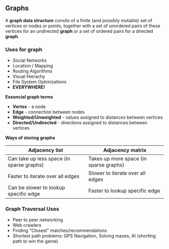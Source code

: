 ## Graphs
A **graph data structure** consits of a finite (and possibly mutable) set of vertices or nodes or points, together with a set of unordered pairs of these vertices for an undirected **graph** or a set of ordered pairs for a directed **graph**.

### Uses for graph
* Social Networks
* Location / Mapping
* Routing Algorithms
* Visual Hierachy
* File System Optimizations
* **EVERYWHERE!**

**Essencial graph terms**
* **Vertex** - a node
* **Edge** - connection between nodes
* **Weighted/Unweighted** - values assigned to distances between vertices
* **Directed/Undirected** - directions assigned to distances between vertices

**Ways of storing graphs**

| Adjacency list    |    Adjacency matrix    |
|-------------------|------------------------|
| Can take up less space (in sparse graphs) | Takes up more space (in sparse graphs) |
| Faster to iterate over all edges | Slower to iterate over all edges |
| Can be slower to lookup specific edge | Faster to lookup specific edge |

### Graph Traversal Uses
* Peer to peer networking
* Web crawlers
* Finding "Closest" matches/recommendations
* Shortest path problems: GPS Navigation, Solving mazes, AI (shorting path to win the game)
